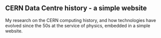## CERN Data Centre history - a simple website
My research on the CERN computing history, and how technologies have evolved since the 50s at the service of physics, embedded in a simple website. 
